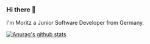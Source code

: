 ### Hi there 👋

I'm Moritz a Junior Software Developer from Germany. 

[![Anurag's github stats](https://github-readme-stats.vercel.app/api?username=Moritz1708)](https://github.com/anuraghazra/github-readme-stats)
